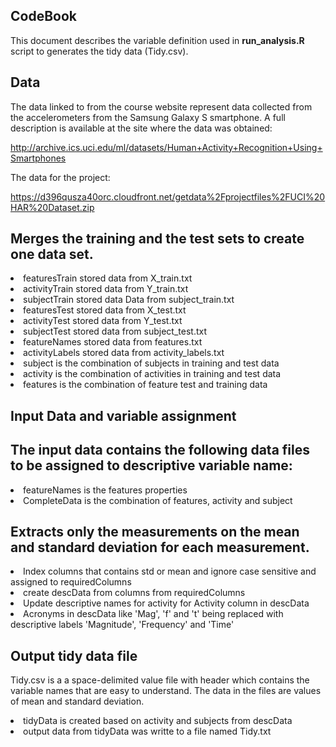 ## CodeBook
This document describes the variable definition used in <b>run_analysis.R</b> script to generates the tidy data (Tidy.csv).

## Data 
The data linked to from the course website represent data collected from the accelerometers from the Samsung Galaxy S smartphone. 
A full description is available at the site where the data was obtained:

http://archive.ics.uci.edu/ml/datasets/Human+Activity+Recognition+Using+Smartphones

The data for the project: 

https://d396qusza40orc.cloudfront.net/getdata%2Fprojectfiles%2FUCI%20HAR%20Dataset.zip
## Merges the training and the test sets to create one data set.
<ul></ul>
  <li>featuresTrain stored data from X_train.txt</li>
  <li>activityTrain stored data from Y_train.txt</li>
  <li>subjectTrain stored data Data from subject_train.txt</li>
  <li>featuresTest stored data from X_test.txt</li>
  <li>activityTest stored data from Y_test.txt</li>
  <li>subjectTest stored data from subject_test.txt</li>
  <li>featureNames stored data from features.txt</li>
  <li>activityLabels stored data from activity_labels.txt</li>
  <li>subject is the combination of subjects in training and test data </li>
  <li>activity is the combination of activities in training and test data</li>
  <li>features is the combination of feature test and training data</li>


## Input Data and variable assignment
## The input data contains the following data files to be assigned to descriptive variable name:
<ul></ul>
  <li>featureNames is the features properties</li>
  <li>CompleteData is the combination of features, activity and subject</li>


## Extracts only the measurements on the mean and standard deviation for each measurement.
<ul></ul>

  <li>Index columns that contains std or mean and ignore case sensitive and assigned to requiredColumns</li>
  <li>create descData from columns from requiredColumns</li>
  <li>Update descriptive names for activity for Activity column in descData</li>
  <li>Acronyms in descData like 'Mag', 'f' and 't' being replaced with descriptive labels 'Magnitude', 'Frequency' and 'Time'</li>

  ## Output tidy data file
Tidy.csv is a a space-delimited value file with header which contains the variable names that are easy to understand. The data in the files are values of mean and standard deviation.
<ul></ul>
  <li>tidyData is created based on activity and subjects from descData</li>
  <li>output data from tidyData was writte to a file named Tidy.txt</li>


